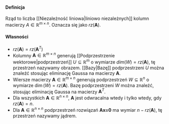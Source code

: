#### Definicja
Rząd to liczba [[Niezależność liniowa|liniowo niezależnych]] kolumn macierzy $A\in\mathbb{R}^{m\times n}$. Oznacza się jako $rz(\textbf{A})$.

#### Własności
- $rz(\textbf{A}) = rz(\textbf{A}^T)$
- Kolumny $\textbf{A}\in\mathbb{R}^{m\times n}$ generują [[Podprzestrzenie wektorowe|podprzestrzeń]] $U \subseteq \mathbb{R}^m$ o wymiarze $dim(W)=rz(\textbf{A})$, tę przestrzeń nazywamy obrazem. [[Bazy|Bazę]] podprzestrzeni $U$ można znaleźć stosując eliminację Gaussa na macierzy $\textbf{A}$.
- Wiersze macierzy $\textbf{A}\in \mathbb{R}^{m\times n}$ generują podprzestrzeń $W \subseteq \mathbb{R}^n$ o wymiarze $\dim(W) = rz(\textbf{A})$. Bazę podprzestrzeni $W$ można znaleźć, stosując eliminację Gaussa na macierzy $\textbf{A}^T$.
- Dla wszystkich $\textbf{A}\in\mathbb{R}^{n\times n}$, $\textbf{A}$ jest odwracalna wtedy i tylko wtedy, gdy $rz(\textbf{A}) = n$. 
- Dla $\textbf{A}\in\mathbb{R}^{n\times n}$ podprzestrzeń rozwiązań $\textbf{Ax=0}$ ma wymiar $n-rz(\textbf{A})$, tę przestrzeń nazywamy jądrem.

